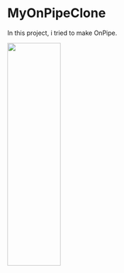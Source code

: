 # MyOnPipeClone
In this project, i tried to make OnPipe.

<img src="https://media0.giphy.com/media/AF1Uoib38yVd7b3pEa/giphy.gif" width="120" height="500" />
